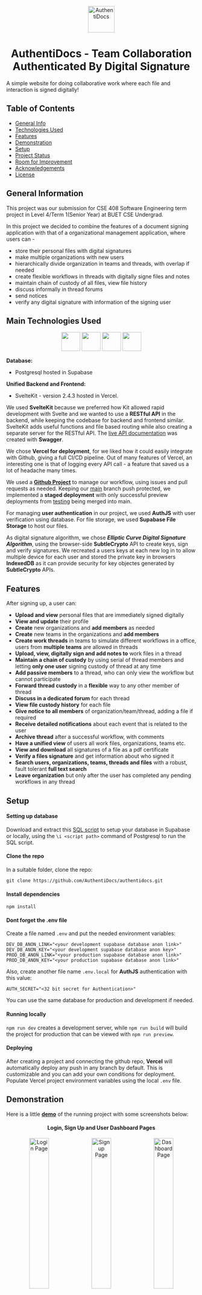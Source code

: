 <p align="center">
  <img height = "70" width = "70" src="https://github.com/AuthentiDocs/authentidocs/blob/main/04_Code/assets/logo.webp" alt= "AuthentiDocs")
</p>

<p align="center"> <h1 align="center"> AuthentiDocs - Team Collaboration Authenticated By Digital Signature </h1> </p>

A simple website for doing collaborative work where each file and interaction is signed digitally!

## Table of Contents

- [General Info](#general-information)
- [Technologies Used](#main-technologies-used)
- [Features](#features)
- [Demonstration](#demonstration)
- [Setup](#setup)
- [Project Status](#project-status)
- [Room for Improvement](#room-for-improvement)
- [Acknowledgements](#acknowledgements)
- [License](#license)

## General Information

This project was our submission for CSE 408 Software Engineering term project in Level 4/Term 1(Senior Year) at BUET CSE Undergrad.

In this project we decided to combine the features of a document signing application with that of a organizational management application, where users can -

- store their personal files with digital signatures
- make multiple organizations with new users
- hierarchically divide organization in teams and threads, with overlap if needed
- create flexible workflows in threads with digitally signe files and notes
- maintain chain of custody of all files, view file history
- discuss informally in thread forums
- send notices
- verify any digital signature with information of the signing user

## Main Technologies Used

<p align="center">
  <img height="50" width="50" src="https://cdn.jsdelivr.net/gh/devicons/devicon/icons/svelte/svelte-original.svg" /> 
  <img height="50" width="50" src="https://cdn.jsdelivr.net/gh/devicons/devicon@latest/icons/vercel/vercel-original.svg" /> 
  <img height="50" width="50" src="https://cdn.jsdelivr.net/gh/devicons/devicon/icons/postgresql/postgresql-original.svg" />
  <img height="50" width="50" src="https://cdn.jsdelivr.net/gh/devicons/devicon@latest/icons/supabase/supabase-original.svg" />      
</p>

**Database:**

- Postgresql hosted in Supabase

**Unified Backend and Frontend:**

- SvelteKit - version 2.4.3 hosted in Vercel.

We used **SvelteKit** because we preferred how Kit allowed rapid development with Svelte and we wanted to use a **RESTful API** in the backend, while keeping the codebase for backend and frontend similar. SvelteKit adds useful functions and file based routing while also creating a separate server for the RESTful API. The [live API documentation](https://authentidocs.vercel.app/docs/api) was created with **Swagger**.

We chose **Vercel for deployment**, for we liked how it could easily integrate with Github, giving a full CI/CD pipeline. Out of many features of Vercel, an interesting one is that of logging every API call - a feature that saved us a lot of headache many times.

We used a **[Github Project](https://github.com/orgs/AuthentiDocs/projects?query=is%3Aopen)** to manage our workflow, using issues and pull requests as needed. Keeping our [main](https://github.com/AuthentiDocs/authentidocs/tree/main) branch push protected, we implemented a **staged deployment** with only successful preview deployments from [testing](https://github.com/AuthentiDocs/authentidocs/tree/testing) being merged into main.

For managing **user authentication** in our project, we used **AuthJS** with user verification using database. For file storage, we used **Supabase File Storage** to host our files.

As digital signature algorithm, we chose **_Elliptic Curve Digital Signature Algorithm_**, using the browser-side **SubtleCrypto** API to create keys, sign and verify signatures. We recreated a users keys at each new log in to allow multiple device for each user and stored the private key in browsers **IndexedDB** as it can provide security for key objectes generated by **SubtleCrypto** APIs.

## Features

After signing up, a user can:

- **Upload and view** personal files that are immediately signed digitally
- **View and update** their profile
- **Create** new organizations and **add members** as needed
- **Create** new teams in the organizations and **add members**
- **Create work threads** in teams to simulate different workflows in a office, users from **multiple teams** are allowed in threads
- **Upload, view, digitally sign and add notes to** work files in a thread
- **Maintain a chain of custody** by using serial of thread members and letting **only one user** signing custody of thread at any time
- **Add passive members** to a thread, who can only view the workflow but cannot participate
- **Forward thread custody** in a **flexible** way to any other member of thread
- **Discuss in a dedicated forum** for each thread
- **View file custody history** for each file
- **Give notice to all members** of organization/team/thread, adding a file if required
- **Receive detailed notifications** about each event that is related to the user
- **Archive thread** after a successful workflow, with comments
- **Have a unified view** of users all work files, organizations, teams etc.
- **View and download** all signatures of a file as a pdf certificate
- **Verify a files signature** and get information about who signed it
- **Search users, organizations, teams, threads and files** with a robust, fault tolerant **full text search**
- **Leave organization** but only after the user has completed any pending workflows in any thread

## Setup

#### Setting up database

Download and extract this [SQL script](https://github.com/AuthentiDocs/authentidocs/blob/main/04_Code/assets/dump-postgres-202403131448.tar.gz) to setup your database in Supabase or locally, using the `\i <script path>` command of Postgresql to run the SQL script.

#### Clone the repo

In a suitable folder, clone the repo:

`git clone https://github.com/AuthentiDocs/authentidocs.git`

#### Install dependencies

`npm install`

#### Dont forget the .env file

Create a file named `.env` and put the needed environment variables:

```
DEV_DB_ANON_LINK="<your development supabase database anon link>"
DEV_DB_ANON_KEY="<your development supabase database anon key>"
PROD_DB_ANON_LINK="<your production supabase database anon link>"
PROD_DB_ANON_KEY="<your production supabase database anon link>"
```

Also, create another file name `.env.local` for **AuthJS** authentication with this value:

```
AUTH_SECRET="<32 bit secret for Authentication>"
```

You can use the same database for production and development if needed.

#### Running locally

`npm run dev` creates a development server, while `npm run build` will build the project for production that can be viewed with `npm run preview`.

#### Deploying

After creating a project and connecting the github repo, **Vercel** will automatically deploy any push in any branch by default. This is customizable and you can add your own conditions for deployment. Populate Vercel project environment variables using the local `.env` file.

## Demonstration

Here is a little **[demo](https://authentidocs.vercel.app)** of the running project with some screenshots below:

<p align="center"> <h4 align="center"> Login, Sign Up and User Dashboard Pages </h4> </p>
<p align ="center">
<img
  src="/04_code/assets/1.png?raw=true"
  alt="Login Page"
  title="Login Page"
  caption="Login Page"
  style="display: inline-block; margin: 0 auto; width: 32%"/>
<img
  src="/04_code/assets/2.png?raw=true"
  alt="Signup Page"
  title="Signup Page"
  caption="Signup Page"
  style="display: inline-block; margin: 0 auto; width: 32%"/>
<img
  src="/04_code/assets/0.png?raw=true"
  alt="Dashboard Page"
  title="Dashboard Page"
  caption="Dashboard Page"
  style="display: inline-block; margin: 0 auto; width: 32%"/>
</p align="center">

<p align="center"> <h4 align="center"> Homepage: Personal Files, Organizations, Notices </h4> </p>
<p align ="center">
<img
  src="/04_code/assets/3.png?raw=true"
  alt="Personal Files Page"
  title="Personal Files Page"
  caption="Personal Files Page"
  style="display: inline-block; margin: 0 auto; width: 32%"/>
<img
  src="/04_code/assets/4.png?raw=true"
  alt="User Organizations Page"
  title="User Organizations Page"
  caption="User Organizations Page"
  style="display: inline-block; margin: 0 auto; width: 32%"/>
<img
  src="/04_code/assets/5.png?raw=true"
  alt="User Notices Page"
  title="User Notices Page"
  caption="User Notices Page"
  style="display: inline-block; margin: 0 auto; width: 32%"/>
</p align="center">

<p align="center"> <h4 align="center"> Homepage: User Teams Page, User Thread and Search Result Pages </h4> </p>
<p align ="center">
<img
  src="/04_code/assets/6.png?raw=true"
  alt="User Teams Page"
  title="User Teams Page"
  caption="User Teams Page"
  style="display: inline-block; margin: 0 auto; width: 32%"/>
<img
  src="/04_code/assets/7.png?raw=true"
  alt="User Thread Page"
  title="User Thread Page"
  caption="User Thread Page"
  style="display: inline-block; margin: 0 auto; width: 32%"/>
<img
  src="/04_code/assets/8.png?raw=true"
  alt="User Search Page"
  title="User Search Page"
  caption="User Search Page"
  style="display: inline-block; margin: 0 auto; width: 32%"/>
</p align="center">

<p align="center"> <h4 align="center">Organization Homepage: Details Tab, Member Tab and Notice Tab </h4> </p>
<p align ="center">
<img
  src="/04_code/assets/9.png?raw=true"
  alt="Details"
  title="Details"
  caption="Details"
  style="display: inline-block; margin: 0 auto; width: 32%"/>
<img
  src="/04_code/assets/10.png?raw=true"
  alt="Members"
  title="Members"
  caption="Members"
  style="display: inline-block; margin: 0 auto; width: 32%"/>
<img
  src="/04_code/assets/11.png?raw=true"
  alt="Notices"
  title="Notices"
  caption="Notices"
  style="display: inline-block; margin: 0 auto; width: 32%"/>
</p align="center">

<p align="center"> <h4 align="center">Organization Homepage: Adding Member, Team and Notice</h4> </p>
<p align ="center">
<img
  src="/04_code/assets/13.png?raw=true"
  alt="Add Member"
  title="Add Member"
  caption="Add Member"
  style="display: inline-block; margin: 0 auto; width: 32%"/>
<img
  src="/04_code/assets/14.png?raw=true"
  alt="Add Teams"
  title="Add Teams"
  caption="Add Teams"
  style="display: inline-block; margin: 0 auto; width: 32%"/>
<img
  src="/04_code/assets/12.png?raw=true"
  alt="Add Notices"
  title="Add Notices"
  caption="Add Notices"
  style="display: inline-block; margin: 0 auto; width: 32%"/>
</p align="center">

The team page and tabs are similar to the organization page, so we can skip to thread page now:

<p align="center"> <h4 align="center">Thread Workflow: Homepage, File List, File View</h4> </p>
<p align ="center">
<img
  src="/04_code/assets/15.png?raw=true"
  alt="Thread Home"
  title="Thread Home"
  caption="Thread Home"
  style="display: inline-block; margin: 0 auto; width: 32%"/>
<img
  src="/04_code/assets/16.png?raw=true"
  alt="Thread File List"
  title="Thread File List"
  caption="Thread File List"
  style="display: inline-block; margin: 0 auto; width: 32%"/>
<img
  src="/04_code/assets/17.png?raw=true"
  alt="Thread File View"
  title="Thread File View"
  caption="Thread File View"
  style="display: inline-block; margin: 0 auto; width: 32%"/>
</p align="center">

<p align="center"> <h4 align="center">Thread File View: Notes, Custody History, File Certificate</h4> </p>
<p align ="center">
<img
  src="/04_code/assets/18.png?raw=true"
  alt="Notes"
  title="Notes"
  caption="Notes"
  style="display: inline-block; margin: 0 auto; width: 32%"/>
<img
  src="/04_code/assets/19.png?raw=true"
  alt="Custody History"
  title="Custody History"
  caption="Custody History"
  style="display: inline-block; margin: 0 auto; width: 32%"/>
<img
  src="/04_code/assets/20.png?raw=true"
  alt="Certificate"
  title="Certificate"
  caption="Certificate"
  style="display: inline-block; margin: 0 auto; width: 32%"/>
</p align="center">

<p align="center"> <h4 align="center">Thread View: Flexible Forwarding, Forum</h4> </p>
<p align ="center">
<img
  src="/04_code/assets/21.png?raw=true"
  alt="Flexible Forward"
  title="Flexible Forward"
  caption="Flexible Forward"
  style="display: inline-block; margin: 0 auto; width: 32%"/>
<img
  src="/04_code/assets/22.png?raw=true"
  alt="Forum"
  title="Forum"
  caption="Forum"
  style="display: inline-block; margin: 0 auto; width: 32%"/>
<img
  src="/04_code/assets/23.png?raw=true"
  alt="Forum Posts"
  title="Forum Posts"
  caption="Forum Posts"
  style="display: inline-block; margin: 0 auto; width: 32%"/>
</p align="center">


## Project Status

Project is: _being worked on_ .

## Room for Improvement

Room for improvement:

- Use **NodePG** or other more flexible database library for database connection
- Add preivew feature for more types of file in the frontend
- Add provision for user creation/adding by using a service an organization is already using, such as Azure Active Directory
- Possible use of **Rich Text Editor** in forum

## Acknowledgements

We would like to specially give our heartfelt thanks to our honourable supervisor **[Md. Toufikuzzaman sir](https://cse.buet.ac.bd/faculty_list/detail/toufikuzzaman)**. It is his idea of using digital signatures in an office workspace that we had directly followed and tried to develop. Throughout the whole term, he gave us invaluable advice, encouraged us to explore new technologies and helped us overcome many problems. It has been both an honour and a learning experience working under his guidance.

We would also like to express our heartiest gratitude to our other sessional course teachers **[Rayhan Rashed sir](https://cse.buet.ac.bd/faculty_list/detail/rayhan)** and **[Mashiat Mustaq ma'am](https://cse.buet.ac.bd/faculty_list/detail/mashiat)** for the very important guidances and suggestions they gave us throughout the project.

A special shoutout to **[Ashraf](https://github.com/risenfromashes), [Lord Sadat](https://github.com/Sadat-Hossain-01), [Shattik](https://github.com/shattik)** for helping us out anytime we needed. Check out **[Ashraf and company's project](https://github.com/risenfromashes/pixelshare), [Sadat and Asif's project](https://taskflow-2c96.onrender.com/)** and finally **[Shattik and Nafis and Wasif's project using microservices](https://github.com/Shattik/PushtiFrontEnd)**.

## License

This project is licensed under [GNU General Public License v3.0](/LICENSE).
